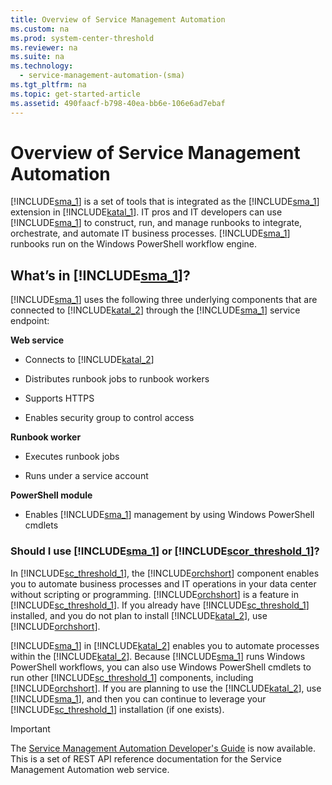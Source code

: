```yaml
---
title: Overview of Service Management Automation
ms.custom: na
ms.prod: system-center-threshold
ms.reviewer: na
ms.suite: na
ms.technology: 
  - service-management-automation-(sma)
ms.tgt_pltfrm: na
ms.topic: get-started-article
ms.assetid: 490faacf-b798-40ea-bb6e-106e6ad7ebaf
---
```

# Overview of Service Management Automation
[!INCLUDE[sma_1](Token/sma_1_md.md)] is a set of tools that is integrated as the [!INCLUDE[sma_1](Token/sma_1_md.md)] extension in [!INCLUDE[katal_1](Token/katal_1_md.md)]. IT pros and IT developers can use [!INCLUDE[sma_1](Token/sma_1_md.md)] to construct, run, and manage runbooks to integrate, orchestrate, and automate IT business processes. [!INCLUDE[sma_1](Token/sma_1_md.md)] runbooks run on the Windows PowerShell workflow engine.

## What’s in [!INCLUDE[sma_1](Token/sma_1_md.md)]?
[!INCLUDE[sma_1](Token/sma_1_md.md)] uses the following three underlying components that are connected to [!INCLUDE[katal_2](Token/katal_2_md.md)] through the [!INCLUDE[sma_1](Token/sma_1_md.md)] service endpoint:

**Web service**

-   Connects to [!INCLUDE[katal_2](Token/katal_2_md.md)]

-   Distributes runbook jobs to runbook workers

-   Supports HTTPS

-   Enables security group to control access

**Runbook worker**

-   Executes runbook jobs

-   Runs under a service account

**PowerShell module**

-   Enables [!INCLUDE[sma_1](Token/sma_1_md.md)] management by using Windows PowerShell cmdlets

### Should I use [!INCLUDE[sma_1](Token/sma_1_md.md)] or [!INCLUDE[scor_threshold_1](Token/scor_threshold_1_md.md)]?
In [!INCLUDE[sc_threshold_1](Token/sc_threshold_1_md.md)], the [!INCLUDE[orchshort](Token/orchshort_md.md)] component enables you to automate business processes and IT operations in your data center without scripting or programming. [!INCLUDE[orchshort](Token/orchshort_md.md)] is a feature in [!INCLUDE[sc_threshold_1](Token/sc_threshold_1_md.md)]. If you already have [!INCLUDE[sc_threshold_1](Token/sc_threshold_1_md.md)] installed, and you do not plan to install [!INCLUDE[katal_2](Token/katal_2_md.md)], use [!INCLUDE[orchshort](Token/orchshort_md.md)].

[!INCLUDE[sma_1](Token/sma_1_md.md)] in [!INCLUDE[katal_2](Token/katal_2_md.md)] enables you to automate processes within the [!INCLUDE[katal_2](Token/katal_2_md.md)]. Because [!INCLUDE[sma_1](Token/sma_1_md.md)] runs Windows PowerShell workflows, you can also use Windows PowerShell cmdlets to run other [!INCLUDE[sc_threshold_1](Token/sc_threshold_1_md.md)] components, including [!INCLUDE[orchshort](Token/orchshort_md.md)]. If you are planning to use the [!INCLUDE[katal_2](Token/katal_2_md.md)], use [!INCLUDE[sma_1](Token/sma_1_md.md)], and then you can continue to leverage your [!INCLUDE[sc_threshold_1](Token/sc_threshold_1_md.md)] installation \(if one exists\).

> [!IMPORTANT]
> The [Service Management Automation Developer's Guide](http://go.microsoft.com/fwlink/?LinkId=398741) is now available. This is a set of REST API reference documentation for the Service Management Automation web service.


